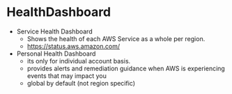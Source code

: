 # HealthDashboard

- Service Health Dashboard 
  - Shows the health of each AWS Service as a whole per region.
  - https://status.aws.amazon.com/
- Personal Health Dashboard
  - its only for individual account basis.
  - provides alerts and remediation guidance when AWS is experiencing events that may impact you
  - global by default (not region specific)



